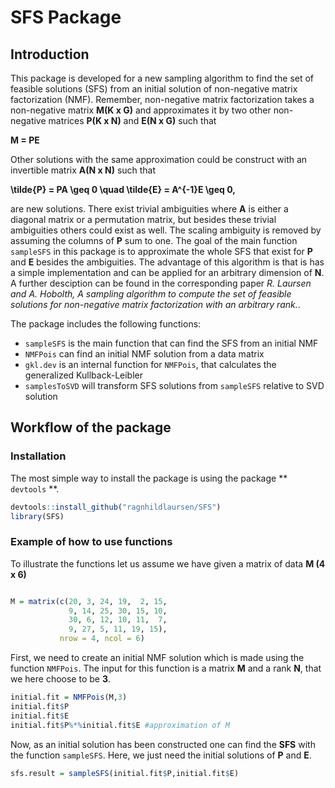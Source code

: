 
# SFS Package
## Introduction
This package is developed for a new sampling algorithm to find the set of feasible solutions (SFS) from an initial solution of non-negative matrix factorization (NMF). Remember, non-negative matrix factorization takes a non-negative matrix **M(K x G)** and approximates it by two other non-negative matrices **P(K x N)** and **E(N x G)** such that

**M = PE**

Other solutions with the same approximation could be construct with an invertible matrix **A(N x N)** such that 

**\tilde{P} = PA \geq 0     \quad     \tilde{E} = A^{-1}E \geq 0,**

are new solutions. There exist trivial ambiguities where **A** is either a diagonal matrix or a permutation matrix, but besides these trivial ambiguities others could exist as well. The scaling ambiguity is removed by assuming the columns of **P** sum to one. The goal of the main function `sampleSFS` in this package is to approximate the whole SFS that exist for **P** and **E** besides the ambiguities. The advantage of this algorithm is that is has a simple implementation and can be applied for an arbitrary dimension of **N**. A further desciption can be found in the corresponding paper *R. Laursen and A. Hobolth, A sampling algorithm to compute the set of feasible solutions for non-negative matrix factorization with an arbitrary rank.*.

The package includes the following functions:

- `sampleSFS` is the main function that can find the SFS from an initial NMF
- `NMFPois` can find an initial NMF solution from a data matrix
- `gkl.dev` is an internal function for `NMFPois`, that calculates the generalized Kullback-Leibler
- `samplesToSVD` will transform SFS solutions from `sampleSFS` relative to SVD solution

## Workflow of the package

### Installation 
The most simple way to install the package is using the package ** `devtools` **.

```r
devtools::install_github("ragnhildlaursen/SFS")
library(SFS)
```

### Example of how to use functions
To illustrate the functions let us assume we have given a matrix of data **M (4 x 6)**
```r

M = matrix(c(20, 3, 24, 19,  2, 15, 
             9, 14, 25, 30, 15, 10,
             30, 6, 12, 10, 11,  7,
             9, 27, 5, 11, 19, 15),
           nrow = 4, ncol = 6)
```

First, we need to create an initial NMF solution which is made using the function `NMFPois`. The input for this function is a matrix **M** and a rank **N**, that we here choose to be **3**.

```r
initial.fit = NMFPois(M,3)
initial.fit$P
initial.fit$E
initial.fit$P%*%initial.fit$E #approximation of M
```

Now, as an initial solution has been constructed one can find the **SFS** with the function `sampleSFS`. Here, we just need the initial solutions of **P** and **E**. 

```r
sfs.result = sampleSFS(initial.fit$P,initial.fit$E) 

```











